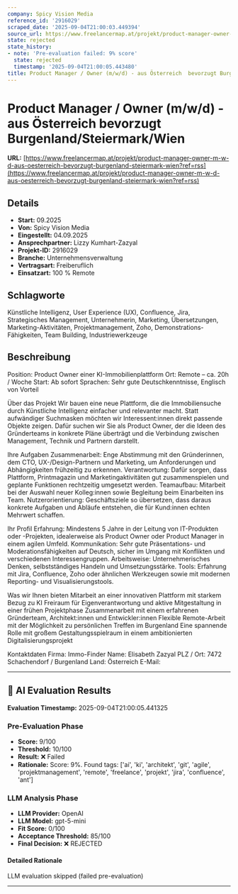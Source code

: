 ```yaml
---
company: Spicy Vision Media
reference_id: '2916029'
scraped_date: '2025-09-04T21:00:03.449394'
source_url: https://www.freelancermap.at/projekt/product-manager-owner-m-w-d-aus-oesterreich-bevorzugt-burgenland-steiermark-wien?ref=rss
state: rejected
state_history:
- note: 'Pre-evaluation failed: 9% score'
  state: rejected
  timestamp: '2025-09-04T21:00:05.443480'
title: Product Manager / Owner (m/w/d) - aus Österreich  bevorzugt Burgenland/Steiermark/Wien
---
```



# Product Manager / Owner (m/w/d) - aus Österreich  bevorzugt Burgenland/Steiermark/Wien
**URL:** [https://www.freelancermap.at/projekt/product-manager-owner-m-w-d-aus-oesterreich-bevorzugt-burgenland-steiermark-wien?ref=rss](https://www.freelancermap.at/projekt/product-manager-owner-m-w-d-aus-oesterreich-bevorzugt-burgenland-steiermark-wien?ref=rss)
## Details
- **Start:** 09.2025
- **Von:** Spicy Vision Media
- **Eingestellt:** 04.09.2025
- **Ansprechpartner:** Lizzy Kumhart-Zazyal
- **Projekt-ID:** 2916029
- **Branche:** Unternehmensverwaltung
- **Vertragsart:** Freiberuflich
- **Einsatzart:** 100
                                                % Remote

## Schlagworte
Künstliche Intelligenz, User Experience (UX), Confluence, Jira, Strategisches Management, Unternehmerin, Marketing, Übersetzungen, Marketing-Aktivitäten, Projektmanagement, Zoho, Demonstrations-Fähigkeiten, Team Building, Industriewerkzeuge

## Beschreibung
Position: Product Owner einer KI-Immobilienplattform
Ort: Remote – ca. 20h / Woche
Start: Ab sofort
Sprachen: Sehr gute Deutschkenntnisse, Englisch von Vorteil

Über das Projekt
Wir bauen eine neue Plattform, die die Immobiliensuche durch Künstliche Intelligenz einfacher und relevanter macht. Statt aufwändiger Suchmasken möchten wir Interessent:innen direkt passende Objekte zeigen. Dafür suchen wir Sie als Product Owner, der die Ideen des Gründerteams in konkrete Pläne überträgt und die Verbindung zwischen Management, Technik und Partnern darstellt.

Ihre Aufgaben
Zusammenarbeit: Enge Abstimmung mit den Gründerinnen, dem CTO, UX-/Design-Partnern und Marketing, um Anforderungen und Abhängigkeiten frühzeitig zu erkennen.
Verantwortung: Dafür sorgen, dass Plattform, Printmagazin und Marketingaktivitäten gut zusammenspielen und geplante Funktionen rechtzeitig umgesetzt werden.
Teamaufbau: Mitarbeit bei der Auswahl neuer Kolleg:innen sowie Begleitung beim Einarbeiten ins Team.
Nutzerorientierung: Geschäftsziele so übersetzen, dass daraus konkrete Aufgaben und Abläufe entstehen, die für Kund:innen echten Mehrwert schaffen.

Ihr Profil
Erfahrung: Mindestens 5 Jahre in der Leitung von IT-Produkten oder -Projekten, idealerweise als Product Owner oder Product Manager in einem agilen Umfeld.
Kommunikation: Sehr gute Präsentations- und Moderationsfähigkeiten auf Deutsch, sicher im Umgang mit Konflikten und verschiedenen Interessengruppen.
Arbeitsweise: Unternehmerisches Denken, selbstständiges Handeln und Umsetzungsstärke.
Tools: Erfahrung mit Jira, Confluence, Zoho oder ähnlichen Werkzeugen sowie mit modernen Reporting- und Visualisierungstools.

Was wir Ihnen bieten
Mitarbeit an einer innovativen Plattform mit starkem Bezug zu KI
Freiraum für Eigenverantwortung und aktive Mitgestaltung in einer frühen Projektphase
Zusammenarbeit mit einem erfahrenen Gründerteam, Architekt:innen und Entwickler:innen
Flexible Remote-Arbeit mit der Möglichkeit zu persönlichen Treffen im Burgenland
Eine spannende Rolle mit großem Gestaltungsspielraum in einem ambitionierten Digitalisierungsprojekt

Kontaktdaten
Firma: Immo-Finder
Name: Elisabeth Zazyal
PLZ / Ort: 7472 Schachendorf / Burgenland
Land: Österreich
E-Mail:

---

## 🤖 AI Evaluation Results

**Evaluation Timestamp:** 2025-09-04T21:00:05.441325

### Pre-Evaluation Phase
- **Score:** 9/100
- **Threshold:** 10/100
- **Result:** ❌ Failed
- **Rationale:** Score: 9%. Found tags: ['ai', 'ki', 'architekt', 'git', 'agile', 'projektmanagement', 'remote', 'freelance', 'projekt', 'jira', 'confluence', 'ant']

### LLM Analysis Phase
- **LLM Provider:** OpenAI
- **LLM Model:** gpt-5-mini
- **Fit Score:** 0/100
- **Acceptance Threshold:** 85/100
- **Final Decision:** ❌ REJECTED

#### Detailed Rationale
LLM evaluation skipped (failed pre-evaluation)

---
